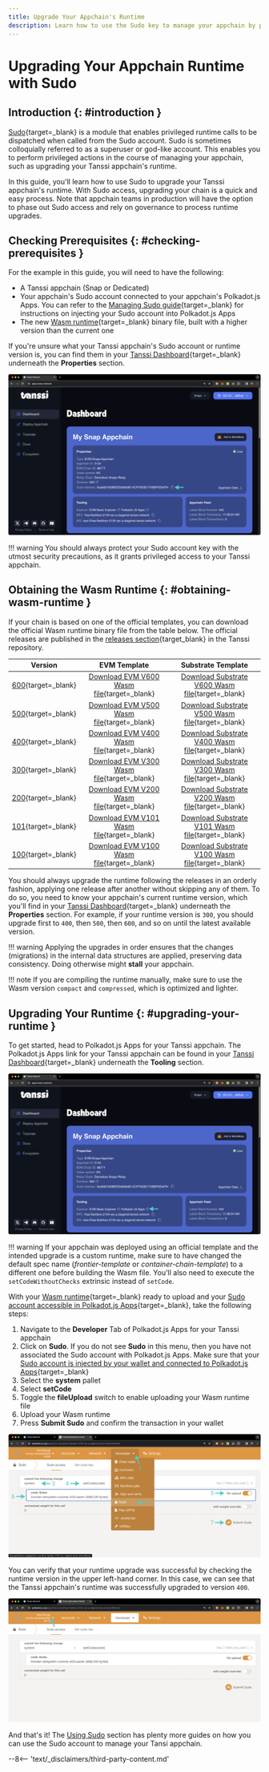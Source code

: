 ```yaml
---
title: Upgrade Your Appchain's Runtime
description: Learn how to use the Sudo key to manage your appchain by performing the privileged action of upgrading the runtime of your Tanssi appchain.
---
```


# Upgrading Your Appchain Runtime with Sudo

## Introduction {: #introduction }

[Sudo](https://paritytech.github.io/polkadot-sdk/master/pallet_sudo/index.html){target=\_blank} is a module that enables privileged runtime calls to be dispatched when called from the Sudo account. Sudo is sometimes colloquially referred to as a superuser or god-like account. This enables you to perform privileged actions in the course of managing your appchain, such as upgrading your Tanssi appchain's runtime.

In this guide, you'll learn how to use Sudo to upgrade your Tanssi appchain's runtime. With Sudo access, upgrading your chain is a quick and easy process. Note that appchain teams in production will have the option to phase out Sudo access and rely on governance to process runtime upgrades.

## Checking Prerequisites {: #checking-prerequisites }

For the example in this guide, you will need to have the following:

 - A Tanssi appchain (Snap or Dedicated)
 - Your appchain's Sudo account connected to your appchain's Polkadot.js Apps. You can refer to the [Managing Sudo guide](/builders/manage/sudo/sudo/#configuring-polkadotjs-apps){target=\_blank} for instructions on injecting your Sudo account into Polkadot.js Apps
 - The new [Wasm runtime](/learn/framework/architecture/#runtime){target=\_blank} binary file, built with a higher version than the current one

If you're unsure what your Tanssi appchain's Sudo account or runtime version is, you can find them in your [Tanssi Dashboard](https://apps.tanssi.network){target=\_blank} underneath the **Properties** section.

![Locating your Sudo address and runtime version on apps.tanssi.network](/images/builders/manage/sudo/upgrade/upgrade-1.webp)

!!! warning
    You should always protect your Sudo account key with the utmost security precautions, as it grants privileged access to your Tanssi appchain.

## Obtaining the Wasm Runtime {: #obtaining-wasm-runtime }

If your chain is based on one of the official templates, you can download the official Wasm runtime binary file from the table below. The official releases are published in the [releases section](https://github.com/moondance-labs/tanssi/releases){target\_blank} in the Tanssi repository.

|                                              Version                                               |                                                                            EVM Template                                                                            |                                                                           Substrate Template                                                                           |
|:--------------------------------------------------------------------------------------------------:|:------------------------------------------------------------------------------------------------------------------------------------------------------------------:|:----------------------------------------------------------------------------------------------------------------------------------------------------------------------:|
|      [600](https://github.com/moondance-labs/tanssi/releases/tag/runtime-600){target=\_blank}      |      [Download EVM V600 Wasm file](https://github.com/moondance-labs/tanssi/releases/download/runtime-600/frontier-template-runtime-600.wasm){target=\_blank}      |      [Download Substrate V600 Wasm file](https://github.com/moondance-labs/tanssi/releases/download/runtime-600/simple-template-runtime-600.wasm){target=\_blank}      |
|      [500](https://github.com/moondance-labs/tanssi/releases/tag/runtime-500){target=\_blank}      |      [Download EVM V500 Wasm file](https://github.com/moondance-labs/tanssi/releases/download/runtime-500/frontier-template-runtime-500.wasm){target=\_blank}      |      [Download Substrate V500 Wasm file](https://github.com/moondance-labs/tanssi/releases/download/runtime-500/simple-template-runtime-500.wasm){target=\_blank}      |
| [400](https://github.com/moondance-labs/tanssi/releases/tag/runtime-400-templates){target=\_blank} | [Download EVM V400 Wasm file](https://github.com/moondance-labs/tanssi/releases/download/runtime-400-templates/frontier-template-runtime-400.wasm){target=\_blank} | [Download Substrate V400 Wasm file](https://github.com/moondance-labs/tanssi/releases/download/runtime-400-templates/simple-template-runtime-400.wasm){target=\_blank} |
| [300](https://github.com/moondance-labs/tanssi/releases/tag/templates-runtime-300){target=\_blank} | [Download EVM V300 Wasm file](https://github.com/moondance-labs/tanssi/releases/download/templates-runtime-300/frontier-template-runtime-300.wasm){target=\_blank} | [Download Substrate V300 Wasm file](https://github.com/moondance-labs/tanssi/releases/download/templates-runtime-300/simple-template-runtime-300.wasm){target=\_blank} |
|      [200](https://github.com/moondance-labs/tanssi/releases/tag/runtime-200){target=\_blank}      |      [Download EVM V200 Wasm file](https://github.com/moondance-labs/tanssi/releases/download/runtime-200/frontier-template-runtime-200.wasm){target=\_blank}      |      [Download Substrate V200 Wasm file](https://github.com/moondance-labs/tanssi/releases/download/runtime-200/simple-template-runtime-200.wasm){target=\_blank}      |
| [101](https://github.com/moondance-labs/tanssi/releases/tag/runtime-101-templates){target=\_blank} | [Download EVM V101 Wasm file](https://github.com/moondance-labs/tanssi/releases/download/runtime-101-templates/frontier-template-runtime-101.wasm){target=\_blank} | [Download Substrate V101 Wasm file](https://github.com/moondance-labs/tanssi/releases/download/runtime-101-templates/simple-template-runtime-101.wasm){target=\_blank} |
| [100](https://github.com/moondance-labs/tanssi/releases/tag/runtime-100-templates){target=\_blank} | [Download EVM V100 Wasm file](https://github.com/moondance-labs/tanssi/releases/download/runtime-100-templates/frontier-template-runtime-100.wasm){target=\_blank} | [Download Substrate V100 Wasm file](https://github.com/moondance-labs/tanssi/releases/download/runtime-100-templates/simple-template-runtime-100.wasm){target=\_blank} |

You should always upgrade the runtime following the releases in an orderly fashion, applying one release after another without skipping any of them. To do so, you need to know your appchain's current runtime version, which you'll find in your [Tanssi Dashboard](https://apps.tanssi.network){target=\_blank} underneath the **Properties** section. For example, if your runtime version is `300`, you should upgrade first to `400`, then `500`, then `600`, and so on until the latest available version.

!!! warning
    Applying the upgrades in order ensures that the changes (migrations) in the internal data structures are applied, preserving data consistency. Doing otherwise might **stall** your appchain.

!!! note
    If you are compiling the runtime manually, make sure to use the Wasm version `compact` and `compressed`, which is optimized and lighter.

## Upgrading Your Runtime {: #upgrading-your-runtime }

To get started, head to Polkadot.js Apps for your Tanssi appchain. The Polkadot.js Apps link for your Tanssi appchain can be found in your [Tanssi Dashboard](https://apps.tanssi.network){target=\_blank} underneath the **Tooling** section.

![Locating your Polkadot.js Apps Link on apps.tanssi.network](/images/builders/manage/sudo/upgrade/upgrade-2.webp)

!!! warning
    If your appchain was deployed using an official template and the intended upgrade is a custom runtime, make sure to have changed the default spec name (*frontier-template* or *container-chain-template*) to a different one before building the Wasm file. You'll also need to execute the `setCodeWithoutChecks` extrinsic instead of `setCode`.

With your [Wasm runtime](/learn/framework/architecture/#runtime){target=\_blank} ready to upload and your [Sudo account accessible in Polkadot.js Apps](/builders/manage/sudo/sudo/#configuring-polkadotjs-apps){target=\_blank}, take the following steps:

1. Navigate to the **Developer** Tab of Polkadot.js Apps for your Tanssi appchain
2. Click on **Sudo**. If you do not see **Sudo** in this menu, then you have not associated the Sudo account with Polkadot.js Apps. Make sure that your [Sudo account is injected by your wallet and connected to Polkadot.js Apps](/builders/manage/sudo/sudo/#configuring-polkadotjs-apps){target=\_blank}
3. Select the **system** pallet
4. Select **setCode**
5. Toggle the **fileUpload** switch to enable uploading your Wasm runtime file
6. Upload your Wasm runtime
7. Press **Submit Sudo** and confirm the transaction in your wallet

![Upgrading your Runtime on Polkadot.js Apps](/images/builders/manage/sudo/upgrade/upgrade-3.webp)

You can verify that your runtime upgrade was successful by checking the runtime version in the upper left-hand corner. In this case, we can see that the Tanssi appchain's runtime was successfully upgraded to version `400`.

![Check Runtime version on Polkadot.js Apps](/images/builders/manage/sudo/upgrade/upgrade-4.webp)

And that's it! The [Using Sudo](/builders/manage/sudo) section has plenty more guides on how you can use the Sudo account to manage your Tansi appchain.

--8<-- 'text/_disclaimers/third-party-content.md'
